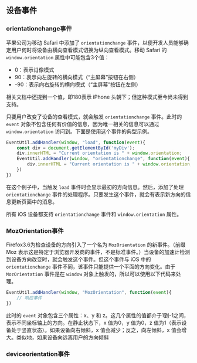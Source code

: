 ## 设备事件

### orientationchange事件

苹果公司为移动 Safari 中添加了 `orientationchange` 事件，以便开发人员能够确定用户何时将设备由横向查看模式切换为纵向查看模式。移动 Safari 的 `window.orientation` 属性中可能包含3个值：

- 0：表示肖像模式
- 90：表示向左旋转的横向模式（“主屏幕”按钮在右侧）
- -90：表示向右旋转的横向模式（“主屏幕”按钮在左侧）

相关文档中还提到一个值，即180表示 iPhone 头朝下；但这种模式至今尚未得到支持。

只要用户改变了设备的查看模式，就会触发 `orientationchange` 事件。此时的 `event` 对象不包含任何有价值的信息，因为唯一相关的信息可以通过 `window.orientation` 访问到。下面是使用这个事件的典型示例。

```js
EventUtil.addHandler(window, "load", function(event){
    const div = document.getElementById('myDiv');
    div.innerHTML = "Current orientation is " + window.orientation;
    EventUtil.addHandler(window, "orientationchange", function(event){
        div.innerHTML = "Current orientation is " + window.orientation;
    })
})
```

在这个例子中，当触发 `load` 事件时会显示最初的方向信息。然后，添加了处理 `orientationchange` 事件的处理程序。只要发生这个事件，就会有表示新方向的信息更新页面中的消息。

所有 iOS 设备都支持 `orientationchange` 事件和 `window.orientation` 属性。

### MozOrientation事件

Firefox3.6为检查设备的方向引入了一个名为 `MozOrientation` 的新事件。（前缀 Moz 表示这是特定于浏览器开发商的事件，不是标准事件。）当设备的加速计检测到设备方向改变时，就会触发这个事件。但这个事件与 iOS 中的 `orientationchange` 事件不同，该事件只能提供一个平面的方向变化。由于 `MozOrientation` 事件是在 `window` 对象上触发的，所以可以使用以下代码来处理。

```js
EventUtil.addHandler(window, "MozOrientation", function(event){
    // 响应事件
})
```

此时的 `event` 对象包含三个属性：x、y 和 z。这几个属性的值都介于1到-1之间，表示不同坐标轴上的方向。在静止状态下，x 值为0，y 值为0，z 值为1（表示设备处于竖直状态）。如果设备向右倾斜，x 值会减少；反之，向左倾斜，x 值会增大。类似地，如果设备向远离用户的方向倾斜



### deviceorientation事件








